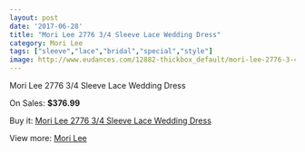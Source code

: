 ```yaml
---
layout: post
date: '2017-06-28'
title: "Mori Lee 2776 3/4 Sleeve Lace Wedding Dress"
category: Mori Lee
tags: ["sleeve","lace","bridal","special","style"]
image: http://www.eudances.com/12882-thickbox_default/mori-lee-2776-3-4-sleeve-lace-wedding-dress.jpg
---
```

Mori Lee 2776 3/4 Sleeve Lace Wedding Dress

On Sales: **$376.99**
<a href="https://www.eudances.com/en/mori-lee/3932-mori-lee-2776-3-4-sleeve-lace-wedding-dress.html"><amp-img layout="responsive" width="600" height="600" src="//www.eudances.com/12882-thickbox_default/mori-lee-2776-3-4-sleeve-lace-wedding-dress.jpg" alt="Mori Lee 2776 3/4 Sleeve Lace Wedding Dress 0" /></a>
<a href="https://www.eudances.com/en/mori-lee/3932-mori-lee-2776-3-4-sleeve-lace-wedding-dress.html"><amp-img layout="responsive" width="600" height="600" src="//www.eudances.com/12887-thickbox_default/mori-lee-2776-3-4-sleeve-lace-wedding-dress.jpg" alt="Mori Lee 2776 3/4 Sleeve Lace Wedding Dress 1" /></a>
<a href="https://www.eudances.com/en/mori-lee/3932-mori-lee-2776-3-4-sleeve-lace-wedding-dress.html"><amp-img layout="responsive" width="600" height="600" src="//www.eudances.com/12886-thickbox_default/mori-lee-2776-3-4-sleeve-lace-wedding-dress.jpg" alt="Mori Lee 2776 3/4 Sleeve Lace Wedding Dress 2" /></a>
<a href="https://www.eudances.com/en/mori-lee/3932-mori-lee-2776-3-4-sleeve-lace-wedding-dress.html"><amp-img layout="responsive" width="600" height="600" src="//www.eudances.com/12885-thickbox_default/mori-lee-2776-3-4-sleeve-lace-wedding-dress.jpg" alt="Mori Lee 2776 3/4 Sleeve Lace Wedding Dress 3" /></a>
<a href="https://www.eudances.com/en/mori-lee/3932-mori-lee-2776-3-4-sleeve-lace-wedding-dress.html"><amp-img layout="responsive" width="600" height="600" src="//www.eudances.com/12884-thickbox_default/mori-lee-2776-3-4-sleeve-lace-wedding-dress.jpg" alt="Mori Lee 2776 3/4 Sleeve Lace Wedding Dress 4" /></a>
<a href="https://www.eudances.com/en/mori-lee/3932-mori-lee-2776-3-4-sleeve-lace-wedding-dress.html"><amp-img layout="responsive" width="600" height="600" src="//www.eudances.com/12883-thickbox_default/mori-lee-2776-3-4-sleeve-lace-wedding-dress.jpg" alt="Mori Lee 2776 3/4 Sleeve Lace Wedding Dress 5" /></a>

Buy it: [Mori Lee 2776 3/4 Sleeve Lace Wedding Dress](https://www.eudances.com/en/mori-lee/3932-mori-lee-2776-3-4-sleeve-lace-wedding-dress.html "Mori Lee 2776 3/4 Sleeve Lace Wedding Dress")

View more: [Mori Lee](https://www.eudances.com/en/9-mori-lee "Mori Lee")